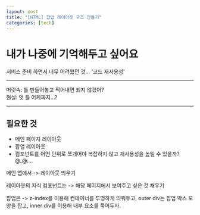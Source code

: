 ```yaml
---
layout: post
title: "[HTML] 팝업 레이아웃 구조 만들기"
categories: [tech]
---
```


# 내가 나중에 기억해두고 싶어요

서비스 준비 하면서 너무 어려웠던 것... '코드 재사용성' 
___
머릿속: 틀 만들어놓고 찍어내면 되지 않겠어?<br>
현실: 엇 틀 어케짜지...?
___

## 필요한 것
* 메인 페이지 레이아웃
* 팝업 레이아웃
* 컴포넌트를 어떤 단위로 쪼개어야 복잡하지 않고 재사용성을 높일 수 있을까?
@_@....

메인 앱에서 -> 레이아웃 띄우기

레이아웃의 자식 컴포넌트는 -> 해당 페이지에서 보여주고 싶은 것 채우기

팝업은 -> z-index를 이용해 컨테이너를 투명하게 띄워두고, outer div는 팝업 박스 모양을 잡고, inner div를 이용해 내부 요소를 묶어두자.